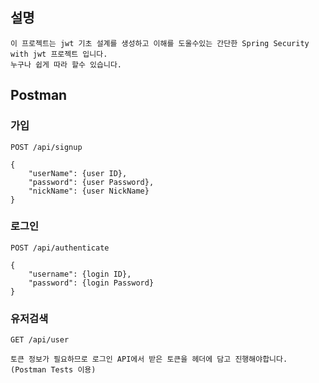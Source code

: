 ## 설명

```
이 프로젝트는 jwt 기초 설계를 생성하고 이해를 도울수있는 간단한 Spring Security with jwt 프로젝트 입니다.
누구나 쉽게 따라 할수 있습니다.
```

## Postman

### 가입
```
POST /api/signup

{
    "userName": {user ID},
    "password": {user Password},
    "nickName": {user NickName}
}
```

### 로그인

```
POST /api/authenticate

{
    "username": {login ID},
    "password": {login Password}
}
```

### 유저검색

```
GET /api/user

토큰 정보가 필요하므로 로그인 API에서 받은 토큰을 헤더에 담고 진행해야합니다. (Postman Tests 이용)

```

